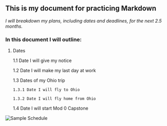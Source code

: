 ## This is my document for practicing Markdown

*I will breakdown my plans, including dates and deadlines, for the next 2.5 months.*

### In this document I will outline:
1. Dates

    1.1 Date I will give my notice

    1.2 Date I will make my last day at work

    1.3 Dates of my Ohio trip

	   1.3.1 Date I will fly to Ohio

	   1.3.2 Date I will fly home from Ohio

    1.4 Date I will start Mod 0 Capstone

![Sample Schedule](https://d33wubrfki0l68.cloudfront.net/59f29676ef5e4d74685e14f801bbc10c2dbd3cef/c0688/lesson-images/markdown-1-markup.png)

